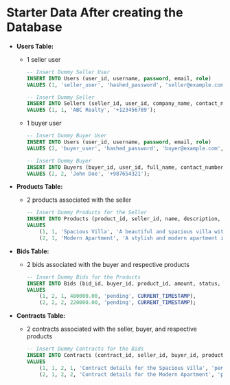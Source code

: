 # Starter Data After creating the Database

-   **Users Table:**

    -   1 seller user

        ```sql
        -- Insert Dummy Seller User
        INSERT INTO Users (user_id, username, password, email, role)
        VALUES (1, 'seller_user', 'hashed_password', 'seller@example.com', 'seller');

        -- Insert Dummy Seller
        INSERT INTO Sellers (seller_id, user_id, company_name, contact_number)
        VALUES (1, 1, 'ABC Realty', '+123456789');
        ```

    -   1 buyer user

        ```sql
        -- Insert Dummy Buyer User
        INSERT INTO Users (user_id, username, password, email, role)
        VALUES (2, 'buyer_user', 'hashed_password', 'buyer@example.com', 'buyer');

        -- Insert Dummy Buyer
        INSERT INTO Buyers (buyer_id, user_id, full_name, contact_number)
        VALUES (2, 2, 'John Doe', '+987654321');

        ```

-   **Products Table:**

    -   2 products associated with the seller

        ```sql
        -- Insert Dummy Products for the Seller
        INSERT INTO Products (product_id, seller_id, name, description, price, status, product_type, image_url)
        VALUES
            (1, 1, 'Spacious Villa', 'A beautiful and spacious villa with a large garden.', 500000.00, 'available', 'villa', 'https://example.com/villa.jpg'),
            (2, 1, 'Modern Apartment', 'A stylish and modern apartment in the city center.', 250000.00, 'available', 'apartment', 'https://example.com/apartment.jpg');

        ```

-   **Bids Table:**

    -   2 bids associated with the buyer and respective products

        ```sql
        -- Insert Dummy Bids for the Products
        INSERT INTO Bids (bid_id, buyer_id, product_id, amount, status, timestamp)
        VALUES
            (1, 2, 1, 480000.00, 'pending', CURRENT_TIMESTAMP),
            (2, 2, 2, 220000.00, 'pending', CURRENT_TIMESTAMP);
        ```

-   **Contracts Table:**

    -   2 contracts associated with the seller, buyer, and respective products

        ```sql
        -- Insert Dummy Contracts for the Bids
        INSERT INTO Contracts (contract_id, seller_id, buyer_id, product_id, contract_details, status, timestamp)
        VALUES
            (1, 1, 2, 1, 'Contract details for the Spacious Villa', 'pending', CURRENT_TIMESTAMP),
            (2, 1, 2, 2, 'Contract details for the Modern Apartment', 'pending', CURRENT_TIMESTAMP);
        ```
